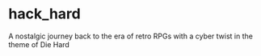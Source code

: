 # hack_hard
A nostalgic journey back to the era of retro RPGs with a cyber twist in the theme of Die Hard
